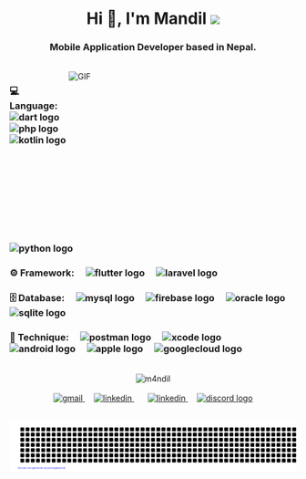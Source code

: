 <h1 align="center">Hi 👋, I'm Mandil <img height="40" src="https://cdn3.emoji.gg/emojis/8132-annoyingdog.gif"></h1>
<h3 align="center">Mobile Application Developer based in Nepal.</h3>

<br clear="both">

<img height="300" width="400" align="right" alt="GIF" src="https://i.giphy.com/media/v1.Y2lkPTc5MGI3NjExY2ZvdnFiNXJoYTVxdzE5OWlzazdmZTl6ZW5jYnVzZTBocjdmc2MxaCZlcD12MV9pbnRlcm5hbF9naWZfYnlfaWQmY3Q9Zw/JqmupuTVZYaQX5s094/giphy.gif">

<div>
  <h3>💻 Language:
    <img width="12" />
    <img src="https://cdn.simpleicons.org/dart/0175C2" height="40" alt="dart logo" />
    <img width="12" />
    <img src="https://cdn.jsdelivr.net/gh/devicons/devicon/icons/php/php-original.svg" height="40" alt="php logo" />
    <img width="12" />
    <img src="https://cdn.jsdelivr.net/gh/devicons/devicon/icons/kotlin/kotlin-original.svg" height="40" alt="kotlin logo" />
    <img width="12" />
    <img src="https://cdn.jsdelivr.net/gh/devicons/devicon/icons/python/python-original.svg" height="40" alt="python logo" />
  </h3>

  <h3>⚙️ Framework:
    <img width="12" />
    <img src="https://cdn.jsdelivr.net/gh/devicons/devicon/icons/flutter/flutter-original.svg" height="40" alt="flutter logo" />
    <img width="12" />
    <img src="https://cdn.simpleicons.org/laravel/FF2D20" height="40" alt="laravel logo" />
  </h3>

  <h3>🗄️ Database:
    <img width="12" />
    <img src="https://cdn.jsdelivr.net/gh/devicons/devicon/icons/mysql/mysql-original.svg" height="40" alt="mysql logo" />
    <img width="12" />
    <img src="https://cdn.simpleicons.org/firebase/FFCA28" height="40" alt="firebase logo" />
    <img width="12" />
    <img src="https://cdn.jsdelivr.net/gh/devicons/devicon/icons/oracle/oracle-original.svg" height="40" alt="oracle logo" />
    <img width="12" />
    <img src="https://cdn.jsdelivr.net/gh/devicons/devicon/icons/sqlite/sqlite-original.svg" height="40" alt="sqlite logo" />
  </h3>

  <h3>🔨 Technique:
    <img width="12" />
    <img src="https://cdn.simpleicons.org/postman/FF6C37" height="40" alt="postman logo" />
    <img width="12" />
    <img src="https://cdn.simpleicons.org/xcode/147EFB" height="40" alt="xcode logo" />
    <img width="12" />
    <img src="https://cdn.simpleicons.org/android/3DDC84" height="40" alt="android logo" />
    <img width="12" />
    <img src="https://cdn.simpleicons.org/apple/000000" height="40" alt="apple logo" />
    <img width="12" />
    <img src="https://cdn.jsdelivr.net/gh/devicons/devicon/icons/googlecloud/googlecloud-original.svg" height="40" alt="googlecloud logo" />
  </h3>
</div>

<br clear="both">

<div align="center">
  <img src="https://streak-stats.demolab.com?user=m4ndil&locale=en&mode=daily&theme=github_dark&hide_border=false&border_radius=6&order=3" height="170" alt="m4ndil"  />
</div>

<br clear="both">

<div align="center">
  <a href="mailto:mandilshresthaktm@gmail.com" target="_blank">
    <img src="https://raw.githubusercontent.com/maurodesouza/profile-readme-generator/master/src/assets/icons/social/gmail/default.svg" width="52" height="40" alt="gmail"  />
  </a>
  &nbsp;&nbsp;&nbsp; 
  <a href="https://www.mandilshrestha.com.np/" target="_blank">
    <img src="https://cdn3.emoji.gg/emojis/19490-spiderweb.gif" width="52" height="40" alt="linkedin"  />
  </a>
  &nbsp;&nbsp;&nbsp;&nbsp;&nbsp;
  <a href="https://www.linkedin.com/in/mandil-shrestha-7024a4225/" target="_blank">
    <img src="https://raw.githubusercontent.com/maurodesouza/profile-readme-generator/master/src/assets/icons/social/linkedin/default.svg" width="52" height="40" alt="linkedin"  />
  </a>
  &nbsp;&nbsp;&nbsp; 
  <a href="https://discord.com/users/1311588030259134464" target="_blank">
    <img src="https://raw.githubusercontent.com/maurodesouza/profile-readme-generator/master/src/assets/icons/social/discord/default.svg" width="52" height="40" alt="discord logo"  />
  </a>
</div>

<br clear="both">
<div align="center">
  
  ![gitartwork](gitartwork.svg)
</div>
